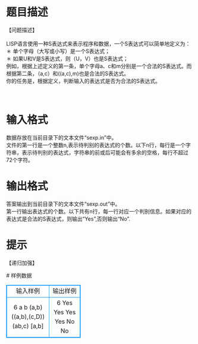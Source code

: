 # 

 
 # 题目描述 
<p>
【问题描述】<br><br>    LISP语言使用一种S表达式来表示程序和数据，一个S表达式可以简单地定义为：<br>    ＊	单个字母（大写或小写）是一个S表达式；<br>    ＊	如果U和V是S表达式，则（U，V）也是S表达式；<br>    例如，根据上述定义的第一条，单个字母a、c和m分别是一个合法的S表达式。而根据第二条，（a,c）和((a,c),m)也是合法的S表达式。<br>    你的任务是，根据定义，判断输入的表达式是否为合法的S表达式。<br><br><br></p> 

 
 # 输入格式 
<p>
  数据存放在当前目录下的文本文件“sexp.in”中。<br>文件的第一行是一个整数n,表示待判别的表达式的个数。以下n行，每行是一个字符串，表示待判别的表达式，字符串的前或后可能会有多余的空格，每行不超过72个字符。</p> 

 
 # 输出格式 
<p>
  答案输出到当前目录下的文本文件“sexp.out”中。<br>第一行输出表达式的个数。以下共有n行，每一行对应一个判别信息。如果对应的表达式是合法的S表达式，则输出“Yes”,否则输出“No”.<br></p> 

 
 # 提示 
<p>
【递归加强】</p> 
# 样例数据
<style>
        table,table tr th, table tr td { border:1px solid #0094ff; }
        table { width: 200px; min-height: 25px; line-height: 25px; text-align: center; border-collapse: collapse;}   
    </style>
<table>
	<tr>
		<td>输入样例</td>
		<td>输出样例</td>
	</tr>
<tr><td>6
a
      b
         (a,b)
((a,b),(c,D))
(ab,c)
[a,b]
</td><td>6
Yes
Yes
Yes
Yes
No
No</td></tr></table>
